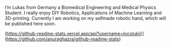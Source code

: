 I’m Lukas from Germany a Biomedical Engineering and Medical Physics Student. I really enjoy DIY Robotics, Applications of Machine Learning and 3D-printing.
Currently I am working on my selfmade robotic hand, which will be published here soon.

(https://github-readme-stats.vercel.app/api?username=locolukii)](https://github.com/anuraghazra/github-readme-stats)
